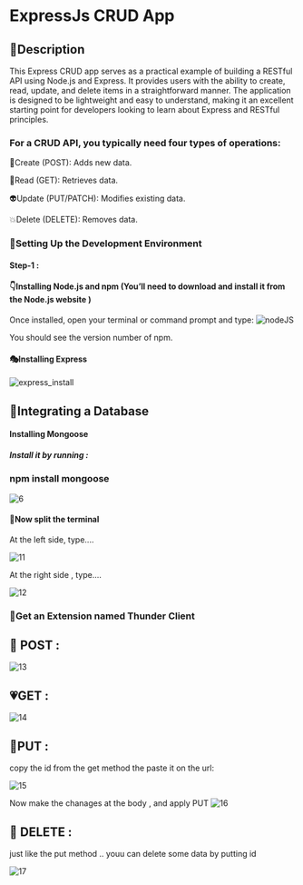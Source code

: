  # ExpressJs CRUD App

## 🔎Description
This Express CRUD app serves as a practical example of building a RESTful API using Node.js and Express. It provides users with the ability to create, read, update, and delete items in a straightforward manner. The application is designed to be lightweight and easy to understand, making it an excellent starting point for developers looking to learn about Express and RESTful principles.


### For a CRUD API, you typically need four types of operations:
👻Create (POST): Adds new data.

📖Read (GET): Retrieves data.

👽Update (PUT/PATCH): Modifies existing data.

💥Delete (DELETE): Removes data.

 ### 🔨Setting Up the Development Environment
 #### Step-1 :
 #### 👇Installing Node.js and npm (You’ll need to download and install it from the Node.js website )
 
 Once installed, open your terminal or command prompt and type:
 ![nodeJS](https://github.com/user-attachments/assets/79c85b8e-3f60-428a-a2e6-3162b6c12993)
 
 You should see the version number of npm.

#### 🎭Installing Express

![express_install](https://github.com/user-attachments/assets/0b7b18fc-1af2-41cf-8cc6-520420560e4a)


## 🐥Integrating a Database
#### Installing Mongoose
##### Install it by running :

### npm install mongoose

![6](https://github.com/user-attachments/assets/12e1ce6f-a154-4df9-8647-50f8e291d6bd)


#### 🥥Now split the terminal 
At the left side, type....

![11](https://github.com/user-attachments/assets/f2a815a0-4c1a-4ac7-b0c8-20de06ae4080)

At the right side , type....

![12](https://github.com/user-attachments/assets/6c5d8a37-88f0-4558-9891-14f8a51c6ce1)



### 🔑Get an Extension named Thunder Client


## 🎈 POST :
![13](https://github.com/user-attachments/assets/c341a57d-c4ae-42e6-a72f-6d008580b5b7)


## 💗GET :
![14](https://github.com/user-attachments/assets/dd529f8b-63a6-4441-aaa3-3022e754d996)



## 🍕PUT :
copy the id from the get method
the paste it on the url:

![15](https://github.com/user-attachments/assets/01b76f45-2917-4c88-bf38-9d1e56c81839)

Now make the chanages at the body , and apply PUT
![16](https://github.com/user-attachments/assets/365025d7-0045-4dc3-9f48-fffa42d26b37)



## 🚽 DELETE :
just like the put method .. youu can delete some data by putting id 

![17](https://github.com/user-attachments/assets/462f988d-f289-4bdd-847f-ecf265b978c1)











